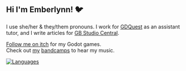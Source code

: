 ## Hi I'm Emberlynn! 🐦
  I use she/her & they/them pronouns. I work for [GDQuest](https://www.gdquest.com/) as an assistant tutor, and I write articles for [GB Studio Central](https://gbstudiocentral.com/).

[Follow me on itch](https://deertears.itch.io/) for my Godot games.  
Check out [my](https://daryldee.bandcamp.com/) [bandcamps](https://goodnightgirl.bandcamp.com) to hear my music.

[![Languages](https://github-readme-stats.vercel.app/api/top-langs/?username=deertears&layout=compact&langs_count=10&hide_border=true&custom_title=Languages&bg_color=00000000)](https://github.com/deertears)
